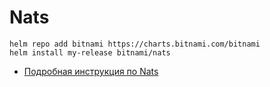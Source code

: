 # Nats

```
helm repo add bitnami https://charts.bitnami.com/bitnami
helm install my-release bitnami/nats
```

* [Подробная инструкция по Nats](https://artifacthub.io/packages/helm/bitnami/nats)
